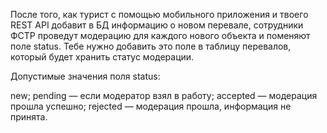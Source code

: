 После того, как турист с помощью мобильного приложения и твоего REST API добавит в БД информацию о новом перевале, сотрудники ФСТР проведут модерацию для каждого нового объекта и поменяют поле status. Тебе нужно добавить это поле в таблицу перевалов, который будет хранить статус модерации.

Допустимые значения поля status:

new;
pending — если модератор взял в работу;
accepted — модерация прошла успешно;
rejected — модерация прошла, информация не принята.
